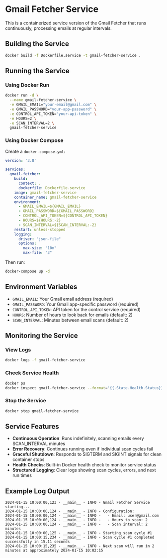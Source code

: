 # Gmail Fetcher Service

This is a containerized service version of the Gmail Fetcher that runs continuously, processing emails at regular intervals.

## Building the Service

```bash
docker build -f Dockerfile.service -t gmail-fetcher-service .
```

## Running the Service

### Using Docker Run

```bash
docker run -d \
  --name gmail-fetcher-service \
  -e GMAIL_EMAIL="your-email@gmail.com" \
  -e GMAIL_PASSWORD="your-app-password" \
  -e CONTROL_API_TOKEN="your-api-token" \
  -e HOURS=2 \
  -e SCAN_INTERVAL=2 \
  gmail-fetcher-service
```

### Using Docker Compose

Create a `docker-compose.yml`:

```yaml
version: '3.8'

services:
  gmail-fetcher:
    build:
      context: .
      dockerfile: Dockerfile.service
    image: gmail-fetcher-service
    container_name: gmail-fetcher-service
    environment:
      - GMAIL_EMAIL=${GMAIL_EMAIL}
      - GMAIL_PASSWORD=${GMAIL_PASSWORD}
      - CONTROL_API_TOKEN=${CONTROL_API_TOKEN}
      - HOURS=${HOURS:-2}
      - SCAN_INTERVAL=${SCAN_INTERVAL:-2}
    restart: unless-stopped
    logging:
      driver: "json-file"
      options:
        max-size: "10m"
        max-file: "3"
```

Then run:
```bash
docker-compose up -d
```

## Environment Variables

- `GMAIL_EMAIL`: Your Gmail email address (required)
- `GMAIL_PASSWORD`: Your Gmail app-specific password (required)
- `CONTROL_API_TOKEN`: API token for the control service (required)
- `HOURS`: Number of hours to look back for emails (default: 2)
- `SCAN_INTERVAL`: Minutes between email scans (default: 2)

## Monitoring the Service

### View Logs
```bash
docker logs -f gmail-fetcher-service
```

### Check Service Health
```bash
docker ps
docker inspect gmail-fetcher-service --format='{{.State.Health.Status}}'
```

### Stop the Service
```bash
docker stop gmail-fetcher-service
```

## Service Features

- **Continuous Operation**: Runs indefinitely, scanning emails every SCAN_INTERVAL minutes
- **Error Recovery**: Continues running even if individual scan cycles fail
- **Graceful Shutdown**: Responds to SIGTERM and SIGINT signals for clean container stops
- **Health Checks**: Built-in Docker health check to monitor service status
- **Structured Logging**: Clear logs showing scan cycles, errors, and next run times

## Example Log Output

```
2024-01-15 10:00:00,123 - __main__ - INFO - Gmail Fetcher Service starting...
2024-01-15 10:00:00,124 - __main__ - INFO - Configuration:
2024-01-15 10:00:00,124 - __main__ - INFO -   - Email: user@gmail.com
2024-01-15 10:00:00,124 - __main__ - INFO -   - Hours to scan: 2
2024-01-15 10:00:00,124 - __main__ - INFO -   - Scan interval: 2 minutes
2024-01-15 10:00:00,125 - __main__ - INFO - Starting scan cycle #1
2024-01-15 10:00:15,234 - __main__ - INFO - Scan cycle #1 completed successfully in 15.11 seconds
2024-01-15 10:00:15,235 - __main__ - INFO - Next scan will run in 2 minutes at approximately 2024-01-15 10:02:15
```